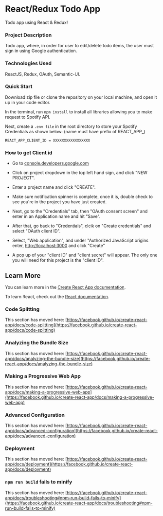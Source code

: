 # React/Redux Todo App

Todo app using React & Redux!

### Project Description

Todo app, where, in order for user to edit/delete todo items, the user must sign in using Google authentication.

### Technologies Used

ReactJS, Redux, OAuth, Semantic-UI.

### Quick Start 

Download zip file or clone the repository on your local machine, and open it up in your code editor.

In the terminal, run ```npm install``` to install all libraries allowing you to make request to Spotify API.

Next, create a ```.env file``` in the root directory to store your Spotify Credentials as shown below: (name must have prefix of REACT_APP_)

```REACT_APP_CLIENT_ID = XXXXXXXXXXXXXXXXX```



### How to get Client id

- Go to [console.developers.google.com](https://cloud.google.com)

- Click on project dropdown in the top left hand sign, and click "NEW PROJECT".

- Enter a project name and click "CREATE".

- Make sure notification spinner is complete, once it is, double check to see you're in the project you have just created.

- Next, go to the "Credentials" tab, then "OAuth consent screen" and enter in an Application name and hit "Save".

- After that, go back to "Credentials", clcik on "Create credentials" and select "OAuth client ID".

- Select, "Web application", and under "Authorized JavaScript origins enter, [http://localhost:3000](http://localhost:3000) and click "Create"

- A pop up of your "client ID" and "client secret" will appear. The only one you will need for this project is the "client ID".



## Learn More

You can learn more in the [Create React App documentation](https://facebook.github.io/create-react-app/docs/getting-started).

To learn React, check out the [React documentation](https://reactjs.org/).

### Code Splitting

This section has moved here: [https://facebook.github.io/create-react-app/docs/code-splitting](https://facebook.github.io/create-react-app/docs/code-splitting)

### Analyzing the Bundle Size

This section has moved here: [https://facebook.github.io/create-react-app/docs/analyzing-the-bundle-size](https://facebook.github.io/create-react-app/docs/analyzing-the-bundle-size)

### Making a Progressive Web App

This section has moved here: [https://facebook.github.io/create-react-app/docs/making-a-progressive-web-app](https://facebook.github.io/create-react-app/docs/making-a-progressive-web-app)

### Advanced Configuration

This section has moved here: [https://facebook.github.io/create-react-app/docs/advanced-configuration](https://facebook.github.io/create-react-app/docs/advanced-configuration)

### Deployment

This section has moved here: [https://facebook.github.io/create-react-app/docs/deployment](https://facebook.github.io/create-react-app/docs/deployment)

### `npm run build` fails to minify

This section has moved here: [https://facebook.github.io/create-react-app/docs/troubleshooting#npm-run-build-fails-to-minify](https://facebook.github.io/create-react-app/docs/troubleshooting#npm-run-build-fails-to-minify)
